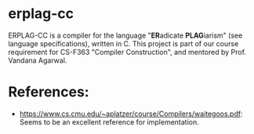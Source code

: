 # erplag-cc

ERPLAG-CC is a compiler for the language "**ER**adicate **PLAG**iarism" (see language specifications), written in C.
This project is part of our course requirement for CS-F363 "Compiler Construction", and mentored by Prof. Vandana Agarwal. 

# References:

- https://www.cs.cmu.edu/~aplatzer/course/Compilers/waitegoos.pdf: Seems to be an excellent reference for implementation.
